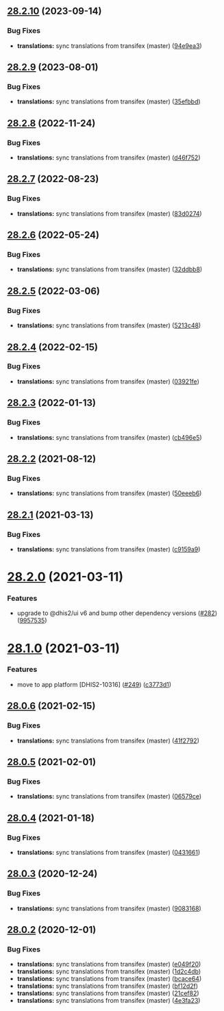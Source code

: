 ## [28.2.10](https://github.com/dhis2/menu-management-app/compare/v28.2.9...v28.2.10) (2023-09-14)


### Bug Fixes

* **translations:** sync translations from transifex (master) ([94e9ea3](https://github.com/dhis2/menu-management-app/commit/94e9ea3bd09c3a21ecbb45fec5417d40f561295f))

## [28.2.9](https://github.com/dhis2/menu-management-app/compare/v28.2.8...v28.2.9) (2023-08-01)


### Bug Fixes

* **translations:** sync translations from transifex (master) ([35efbbd](https://github.com/dhis2/menu-management-app/commit/35efbbd3263a09f0d5d07f92d08039b377c57a89))

## [28.2.8](https://github.com/dhis2/menu-management-app/compare/v28.2.7...v28.2.8) (2022-11-24)


### Bug Fixes

* **translations:** sync translations from transifex (master) ([d46f752](https://github.com/dhis2/menu-management-app/commit/d46f7526c6b6fe70eaa81302cef5a142cc2a97a7))

## [28.2.7](https://github.com/dhis2/menu-management-app/compare/v28.2.6...v28.2.7) (2022-08-23)


### Bug Fixes

* **translations:** sync translations from transifex (master) ([83d0274](https://github.com/dhis2/menu-management-app/commit/83d027496b8ae410cc114c48fb5ed1dcaf385675))

## [28.2.6](https://github.com/dhis2/menu-management-app/compare/v28.2.5...v28.2.6) (2022-05-24)


### Bug Fixes

* **translations:** sync translations from transifex (master) ([32ddbb8](https://github.com/dhis2/menu-management-app/commit/32ddbb8101e392227b4105833330eb8b30ba7fdc))

## [28.2.5](https://github.com/dhis2/menu-management-app/compare/v28.2.4...v28.2.5) (2022-03-06)


### Bug Fixes

* **translations:** sync translations from transifex (master) ([5213c48](https://github.com/dhis2/menu-management-app/commit/5213c4842fcfa339853a5919694337992e18ab8c))

## [28.2.4](https://github.com/dhis2/menu-management-app/compare/v28.2.3...v28.2.4) (2022-02-15)


### Bug Fixes

* **translations:** sync translations from transifex (master) ([03921fe](https://github.com/dhis2/menu-management-app/commit/03921fe4479291a3f080158d1b95b4e60a806c53))

## [28.2.3](https://github.com/dhis2/menu-management-app/compare/v28.2.2...v28.2.3) (2022-01-13)


### Bug Fixes

* **translations:** sync translations from transifex (master) ([cb496e5](https://github.com/dhis2/menu-management-app/commit/cb496e5a3a0740a4d7694aa98285b9847be9a0cf))

## [28.2.2](https://github.com/dhis2/menu-management-app/compare/v28.2.1...v28.2.2) (2021-08-12)


### Bug Fixes

* **translations:** sync translations from transifex (master) ([50eeeb6](https://github.com/dhis2/menu-management-app/commit/50eeeb6529891f6d7b7d590a5f7286f1a0de6e0c))

## [28.2.1](https://github.com/dhis2/menu-management-app/compare/v28.2.0...v28.2.1) (2021-03-13)


### Bug Fixes

* **translations:** sync translations from transifex (master) ([c9159a9](https://github.com/dhis2/menu-management-app/commit/c9159a9ab4d180a38ae31419d8704bc380a11c0b))

# [28.2.0](https://github.com/dhis2/menu-management-app/compare/v28.1.0...v28.2.0) (2021-03-11)


### Features

* upgrade to @dhis2/ui v6 and bump other dependency versions ([#282](https://github.com/dhis2/menu-management-app/issues/282)) ([9957535](https://github.com/dhis2/menu-management-app/commit/9957535d1e2a9015493625aeca6fadd61131d59a))

# [28.1.0](https://github.com/dhis2/menu-management-app/compare/v28.0.6...v28.1.0) (2021-03-11)


### Features

* move to app platform [DHIS2-10316] ([#249](https://github.com/dhis2/menu-management-app/issues/249)) ([c3773d1](https://github.com/dhis2/menu-management-app/commit/c3773d1e64cb34b1cb6315d679e62b6a05d288e6))

## [28.0.6](https://github.com/dhis2/menu-management-app/compare/v28.0.5...v28.0.6) (2021-02-15)


### Bug Fixes

* **translations:** sync translations from transifex (master) ([41f2792](https://github.com/dhis2/menu-management-app/commit/41f2792bf85f5ab4f78725c6ce5f67dfcf246448))

## [28.0.5](https://github.com/dhis2/menu-management-app/compare/v28.0.4...v28.0.5) (2021-02-01)


### Bug Fixes

* **translations:** sync translations from transifex (master) ([06579ce](https://github.com/dhis2/menu-management-app/commit/06579ce0bc9ba908e4daf62d7f23e59902356e64))

## [28.0.4](https://github.com/dhis2/menu-management-app/compare/v28.0.3...v28.0.4) (2021-01-18)


### Bug Fixes

* **translations:** sync translations from transifex (master) ([0431661](https://github.com/dhis2/menu-management-app/commit/0431661fe51756e56d58e86d483697bb8defbba4))

## [28.0.3](https://github.com/dhis2/menu-management-app/compare/v28.0.2...v28.0.3) (2020-12-24)


### Bug Fixes

* **translations:** sync translations from transifex (master) ([9083168](https://github.com/dhis2/menu-management-app/commit/908316861120dbc9be46315d4a3926b6599bf356))

## [28.0.2](https://github.com/dhis2/menu-management-app/compare/v28.0.1...v28.0.2) (2020-12-01)


### Bug Fixes

* **translations:** sync translations from transifex (master) ([e049f20](https://github.com/dhis2/menu-management-app/commit/e049f2004788046c9d0de2758aef888d97eb6ce3))
* **translations:** sync translations from transifex (master) ([1d2c4db](https://github.com/dhis2/menu-management-app/commit/1d2c4db1800939b5394b8fd012932b65851b6cb8))
* **translations:** sync translations from transifex (master) ([bcace64](https://github.com/dhis2/menu-management-app/commit/bcace645b74edca1ecb369abb8619ae158072d1a))
* **translations:** sync translations from transifex (master) ([bf12d2f](https://github.com/dhis2/menu-management-app/commit/bf12d2fd6928d76551f065d26144cbef850f1a26))
* **translations:** sync translations from transifex (master) ([21cef82](https://github.com/dhis2/menu-management-app/commit/21cef82821413c5172a92dd808afb61c64046a83))
* **translations:** sync translations from transifex (master) ([4e3fa23](https://github.com/dhis2/menu-management-app/commit/4e3fa230dd8f7a5a5307547e19489d9fdbe7b813))

